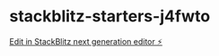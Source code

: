 # stackblitz-starters-j4fwto

[Edit in StackBlitz next generation editor ⚡️](https://stackblitz.com/~/github.com/iz0k7/stackblitz-starters-j4fwto)